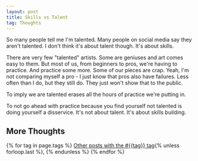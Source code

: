 ```yaml
---
layout: post
title: Skills vs Talent
tag: Thoughts
---
```


So many people tell me I'm talented. Many people on social media say they aren't talented. I don't think it's about talent though. It's  about skills. 

There are very few "talented" artists. Some are geniuses and art comes easy to them. But most of us, from beginners to pros, we're having to practice. And practice some more. Some of our pieces are crap. Yeah, I'm not comparing myself a pro - I just know that pros also have failures. Less often than I do, but they still do. They just won't show that to the public.

To imply we are talented erases all the hours of practice we're putting in.

To not go ahead with practice because you find yourself not talented is doing yourself a disservice. It's not about talent. It's about skills building. 
## More Thoughts

  {% for tag in page.tags %}
  <a class="post" href="/tag/{{tag}}">Other posts with the #{{tag}} tag</a>{% unless forloop.last %}, {% endunless %}
  {% endfor %}


